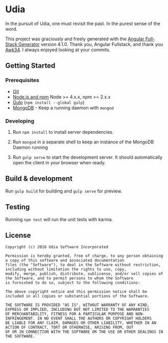 # Udia

In the pursuit of Udia, one must revisit the past. In the purest sense of the word.

This project was graciously and freely generated with the [Angular Full-Stack Generator](https://github.com/DaftMonk/generator-angular-fullstack) version 4.1.0. Thank you, Angular Fullstack, and thank you [Awk34](https://github.com/Awk34). I always enjoyed looking at your commits.

## Getting Started

### Prerequisites

- [Git](https://git-scm.com/)
- [Node.js and npm](nodejs.org) Node >= 4.x.x, npm >= 2.x.x
- [Gulp](http://gulpjs.com/) (`npm install --global gulp`)
- [MongoDB](https://www.mongodb.org/) - Keep a running daemon with `mongod`

### Developing

1. Run `npm install` to install server dependencies.

2. Run `mongod` in a separate shell to keep an instance of the MongoDB Daemon running

3. Run `gulp serve` to start the development server. It should automatically open the client in your browser when ready.

## Build & development

Run `gulp build` for building and `gulp serve` for preview.

## Testing

Running `npm test` will run the unit tests with karma.

## License

```text
Copyright (c) 2016 Udia Software Incorporated

Permission is hereby granted, free of charge, to any person obtaining a copy of this software and associated documentation
files (the "Software"), to deal in the Software without restriction, including without limitation the rights to use, copy,
modify, merge, publish, distribute, sublicense, and/or sell copies of the Software, and to permit persons to whom the Software
is furnished to do so, subject to the following conditions:

The above copyright notice and this permission notice shall be included in all copies or substantial portions of the Software.

THE SOFTWARE IS PROVIDED "AS IS", WITHOUT WARRANTY OF ANY KIND, EXPRESS OR IMPLIED, INCLUDING BUT NOT LIMITED TO THE WARRANTIES
OF MERCHANTABILITY, FITNESS FOR A PARTICULAR PURPOSE AND NON-INFRINGEMENT. IN NO EVENT SHALL THE AUTHORS OR COPYRIGHT HOLDERS
BE LIABLE FOR ANY CLAIM, DAMAGES OR OTHER LIABILITY, WHETHER IN AN ACTION OF CONTRACT, TORT OR OTHERWISE, ARISING FROM, OUT
OF OR IN CONNECTION WITH THE SOFTWARE OR THE USE OR OTHER DEALINGS IN THE SOFTWARE.```
